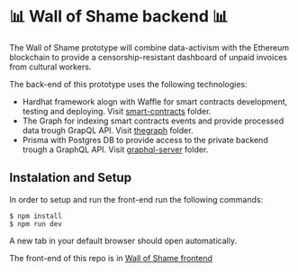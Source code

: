 # 📊 Wall of Shame backend 📊

The Wall of Shame prototype will combine data-activism with the Ethereum blockchain to provide a censorship-resistant dashboard of unpaid invoices from cultural workers.

The back-end of this prototype uses the following technologies:
- Hardhat framework alogn with Waffle for smart contracts development, testing and deploying. Visit [smart-contracts](./smart-contracts) folder.
- The Graph for indexing smart contracts events and provide processed data trough GrapQL API. Visit [thegraph](./thegraph) folder.
- Prisma with Postgres DB to provide access to the private backend trough a GraphQL API. Visit [graphql-server](./graphql-server) folder.



## Instalation and Setup


In order to setup and run the front-end run the following commands:

```
$ npm install
$ npm run dev
```

A new tab in your default browser should open automatically.

The front-end of this repo is in [Wall of Shame frontend](https://github.com/P2PModels/wallofshame-frontend)




